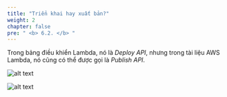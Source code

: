 ```yaml
---
title: "Triển khai hay xuất bản?"
weight: 2
chapter: false
pre: " <b> 6.2. </b> "
---
```


Trong bảng điều khiển Lambda, nó là _Deploy API_, nhưng trong tài liệu AWS Lambda, nó cũng có thể được gọi là _Publish API_.

![alt text](/images/workshop-2/api-gateway--deploy.png)

![alt text](/images/workshop-2/api-gateway--publish.png)
